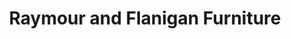 ---
title: "Raymour and Flanigan Furniture"
url: /liverpool/raymour-and-flanigan-furniture/
shop: furniture
---